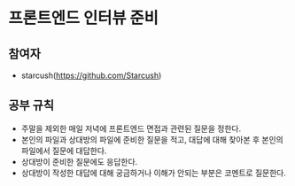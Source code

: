 # 프론트엔드 인터뷰 준비

## 참여자

- starcush(https://github.com/Starcush)

## 공부 규칙

- 주말을 제외한 매일 저녁에 프론트엔드 면접과 관련된 질문을 정한다.
- 본인의 파일과 상대방의 파일에 준비한 질문을 적고, 대답에 대해 찾아본 후 본인의 파일에서 질문에 대답한다.
- 상대방이 준비한 질문에도 응답한다.
- 상대방이 작성한 대답에 대해 궁금하거나 이해가 안되는 부분은 코멘트로 질문한다.

